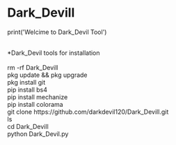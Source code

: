 # Dark_Devill
print('Welcime to Dark_Devil Tool')

<br>
*Dark_Devil tools for installation
<br>
<br> rm -rf Dark_Devill
<br> pkg update && pkg upgrade
<br> pkg install git
<br> pip install bs4
<br> pip install mechanize
<br> pip install colorama
<br> git clone https://github.com/darkdevil120/Dark_Devill.git
<br> ls
<br> cd Dark_Devill
<br> python Dark_Devil.py

